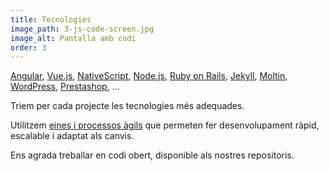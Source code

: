 ```yaml
---
title: Tecnologies
image_path: 3-js-code-screen.jpg
image_alt: Pantalla amb codi
order: 3
---
```

[Angular](https://angular.io/), [Vue.js](https://vuejs.org/), [NativeScript](https://www.nativescript.org/), [Node.js](https://nodejs.org/en/), [Ruby on Rails](http://rubyonrails.org/), [Jekyll](https://jekyllrb.com/), [Moltin](https://www.moltin.com/), [WordPress](https://wordpress.org/), [Prestashop](https://www.prestashop.com/), …

Triem per cada projecte les tecnologies més adequades.

Utilitzem [eines i processos àgils](http://agilemanifesto.org/iso/ca/principles.html) que permeten fer desenvolupament ràpid, escalable i adaptat als canvis.

Ens agrada treballar en codi obert, disponible als nostres repositoris.
